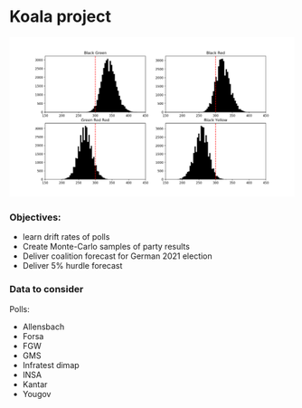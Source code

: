 # Koala project

![Election Simulation Example](example.png)

### Objectives:

* learn drift rates of polls
* Create Monte-Carlo samples of party results  
* Deliver coalition forecast for German 2021 election
* Deliver 5% hurdle forecast 


### Data to consider

Polls: 
* Allensbach
* Forsa
* FGW
* GMS
* Infratest dimap
* INSA
* Kantar
* Yougov

